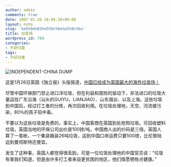 ```yaml
---
author: admin
comments: true
date: 2007-01-26 18:04:26+00:00
layout: note
slug: '%e5%9e%83%e5%9c%be%e5%9c%ba'
title: 垃圾场
wordpress_id: 784
categories:
- 不好归类
tags:
- 不好归类
---
```


![INDEPENDENT-CHINA DUMP](http://farm1.static.flickr.com/156/370015558_b87d049614.jpg?v=0)

这是1月26日英国《独立报》头版报道，[中国已经成为英国最大的海外垃圾场！](http://news.independent.co.uk/environment/article2186531.ece)

尽管中国环保部门禁止进口洋垃圾，但在利益和腐败的驱动下，非法进口的垃圾大量运往广东沿海（汕头的GUIYU，LIANJIAO）、山东烟台、以及上海。这些垃圾到中国后，经过打工者的分拣，再次回收利用。在垃圾处理地，天空、河流被污染，80％的孩子铅中毒。

不要以为这些垃圾是免费的，事实上，中国客商在英国到处抢购垃圾。可回收塑料垃圾，英国当地的环保公司出价是100镑/吨，中国商人出的价码是三倍。英国人算了一笔帐，一个集装箱装26吨垃圾，运到中国口岸运费只要500镑，比伦敦陆运到曼彻斯特还便宜。

发生了这种事，英国人都觉得很丢脸。可是一位垃圾处理地的中国官员说：“垃圾有害我们知道，但是由许多打工者来自更贫困的地区，他们情愿牺牲点健康。”
